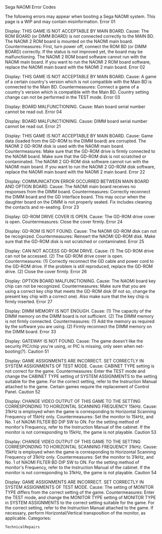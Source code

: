 Sega NAOMI Error Codes

The following errors may appear when booting a Sega NAOMI system. This page is a WIP and may contain misinformation.
Error 01

Display: THIS GAME IS NOT ACCEPTABLE BY MAIN BOARD.
Cause: The ROM BOARD (or DIMM BOARD) is not connected correctly to the MAIN BD. The NAOMI 2 ROM board is mounted on the NAOMI main board.
Countermeasures: First, turn power off, connect the ROM BD (or DIMM BOARD) correctly. If the status is not improved yet, the board may be malfunctioning. The NAOMI 2 ROM board software cannot run with the NAOMI main board. If you want to run the NAOMI 2 ROM board software, replace the NAOMI main board with the NAOMI 2 main board.
Error 02

Display: THIS GAME IS NOT ACCEPTABLE BY MAIN BOARD.
Cause: A game of a certain country's version which is not compatible with the Main BD is connected to the Main BD.
Countermeasures: Connect a game of a country's version which is compatible with the Main BD. Country setting change can not be performed in the TEST mode.
Error 03

Display: BOARD MALFUNCTIONING.
Cause: Main board serial number cannot be read out.
Error 04

Display: BOARD MALFUNCTIONING.
Cause: DIMM board serial number cannot be read out.
Error 21

Display: THIS GAME IS NOT ACCEPTABLE BY MAIN BOARD.
Cause: Game data (loaded from the GD-ROM to the DIMM board) are corrupted. The NAOMI 2 GD-ROM disk is used with the NAOMI main board.
Countermeasures: Make sure that the GD-ROM drive is firmly connected to the NAOMI board. Make sure that the GD-ROM disk is not scratched or contaminated. The NAOMI 2 GD-ROM disk software cannot run with the NAOMI main board. If you want to run the NAOMI 2 GD-ROM disk software, replace the NAOMI main board with the NAOMI 2 main board.
Error 22

Display: COMMUNICATION ERROR OCCURRED BETWEEN MAIN BOARD AND OPTION BOARD.
Cause: The NAOMI main board receives no responses from the DIMM board.
Countermeasures: Correctly reconnect the DIMM board and the GD interface board. This may occur when the daughter board on the DIMM is not properly seated. Fix includes cleaning the contacts and re-seating.
Error 23

Display: GD-ROM DRIVE COVER IS OPEN.
Cause: The GD-ROM drive cover is open.
Countermeasures: Close the cover firmly.
Error 24

Display: GD-ROM IS NOT FOUND.
Cause: The NAOMI GD-ROM disk can not be recognized.
Countermeasures: Reinsert the NAOMI GD-ROM disk. Make sure that the GD-ROM disk is not scratched or contaminated.
Error 25

Display: CAN NOT ACCESS GD-ROM DRIVE.
Cause: (1) The GD-ROM drive can not be accessed. (2) The GD-ROM drive cover is open.
Countermeasures: (1) Correctly reconnect the GD cable and power cord to the GD-ROM drive. If the problem is still reproduced, replace the GD-ROM drive. (2) Close the cover firmly.
Error 26

Display: OPTION BOARD MALFUNCTIONING.
Cause: The NAOMI board key chip can not be recognized.
Countermeasures: Make sure that you are using a correct key chip that meets the GD-ROM disk (If not so, change the present key chip with a correct one). Also make sure that the key chip is firmly inserted.
Error 27

Display: DIMM MEMORY IS NOT ENOUGH.
Cause: (1) The capacity of the DIMM memory on the DIMM board is not sufficient. (2) The DIMM memory is not firmly connected.
Countermeasures: (1) Add the memory as required by the software you are using. (2) Firmly reconnect the DIMM memory on the DIMM board.
Error 33

Display: GATEWAY IS NOT FOUND.
Cause: The game doesn't like the security PIC/chip you're using, or PIC is missing, only seen when net-booting(?).
Caution 51

Display: GAME ASSIGNMENTS ARE INCORRECT. SET CORRECTLY IN SYSTEM ASSIGNMENTS OF TEST MODE.
Cause: CABINET TYPE setting is not correct for the game.
Countermeasures: Enter the TEST mode and change the CABINET TYPE setting of SYSTEM ASSIGNMENTS to the setting suitable for the game. For the correct setting, refer to the Instruction Manual attached to the game. Certain games require the replacement of Control Panel.
Caution 52

Display: CHANGE VIDEO OUTPUT OF THIS GAME TO THE SETTING CORRESPONDING TO HORIZONTAL SCANNING FREQUENCY 15kHz.
Cause: 31kHz is employed when the game is corresponding to Horizontal Scanning Frequency of 15kHz only.
Countermeasures: Set the monitor to 15kHz, and No. 1 of NAOMI FILTER BD DIP SW to ON. For the setting method of monitor's Frequency, refer to the Instruction Manual of the cabinet. If the monitor is not corresponding to 15kHz, the game is not playable.
Caution 53

Display: CHANGE VIDEO OUTPUT OF THIS GAME TO THE SETTING CORRESPONDING TO HORIZONTAL SCANNING FREQUENCY 31kHz.
Cause: 15kHz is employed when the game is corresponding to Horizontal Scanning Frequency of 31kHz only.
Countermeasures: Set the monitor to 31kHz, and No. 1 of NAOMI FILTER BD DIP SW to ON. For the setting method of monitor's Frequency, refer to the Instruction Manual of the cabinet. If the monitor is not corresponding to 31kHz, the game is not playable.
Caution 54

Display: GAME ASSIGNMENTS ARE INCORRECT. SET CORRECTLY IN SYSTEM ASSIGNMENTS OF TEST MODE.
Cause: The setting of MONITOR TYPE differs from the correct setting of the game.
Countermeasures: Enter the TEST mode, and change the MONITOR TYPE setting of MONITOR TYPE in SYSTEM ASSIGNMENTS to the correct setting suitable for the game. For the correct setting, refer to the Instruction Manual attached to the game. If necessary, perform Horizontal/Vertical transposition of the monitor, as applicable.
Categories:

    TechnicalRepairs
